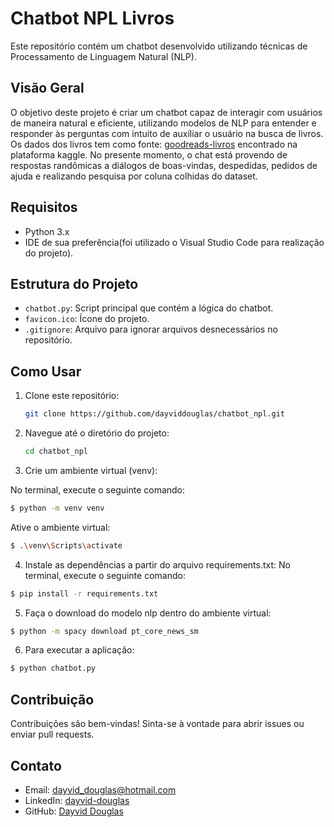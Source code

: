 # Chatbot NPL Livros

Este repositório contém um chatbot desenvolvido utilizando técnicas de Processamento de Linguagem Natural (NLP).

## Visão Geral

O objetivo deste projeto é criar um chatbot capaz de interagir com usuários de maneira natural e eficiente, utilizando modelos de NLP para entender e responder às perguntas com intuito de auxíliar o usuário na busca de livros. Os dados dos livros tem como fonte: [goodreads-livros](https://www.kaggle.com/datasets/jealousleopard/goodreadsbooks) encontrado na plataforma kaggle. No presente momento, o chat está provendo de respostas randômicas a diálogos de boas-vindas, despedidas, pedidos de ajuda e realizando pesquisa por coluna colhidas do dataset.


## Requisitos

- Python 3.x
- IDE de sua preferência(foi utilizado o Visual Studio Code para realização do projeto).

## Estrutura do Projeto

- `chatbot.py`: Script principal que contém a lógica do chatbot.
- `favicon.ico`: Ícone do projeto.
- `.gitignore`: Arquivo para ignorar arquivos desnecessários no repositório.

## Como Usar

1. Clone este repositório:
   ```bash
   git clone https://github.com/dayviddouglas/chatbot_npl.git

2. Navegue até o diretório do projeto:
    ```bash
    cd chatbot_npl

3. Crie um ambiente virtual (venv):

No terminal, execute o seguinte comando:

```bash 
$ python -m venv venv
```

Ative o ambiente virtual:
```bash 
$ .\venv\Scripts\activate
```

4. Instale as dependências a partir do arquivo requirements.txt:
No terminal, execute o seguinte comando:

```bash 
$ pip install -r requirements.txt
```

5. Faça o download do modelo nlp dentro do ambiente virtual:

```bash 
$ python -m spacy download pt_core_news_sm
```

6. Para executar a aplicação:

```bash 
$ python chatbot.py
```

## Contribuição

Contribuições são bem-vindas! Sinta-se à vontade para abrir issues ou enviar pull requests.

## Contato

- Email: [dayvid_douglas@hotmail.com](mailto:dayvid_douglas@hotmail.com)
- LinkedIn: [dayvid-douglas](https://www.linkedin.com/in/dayvid-douglas/)
- GitHub: [Dayvid Douglas](https://github.com/dayviddouglas)
   
